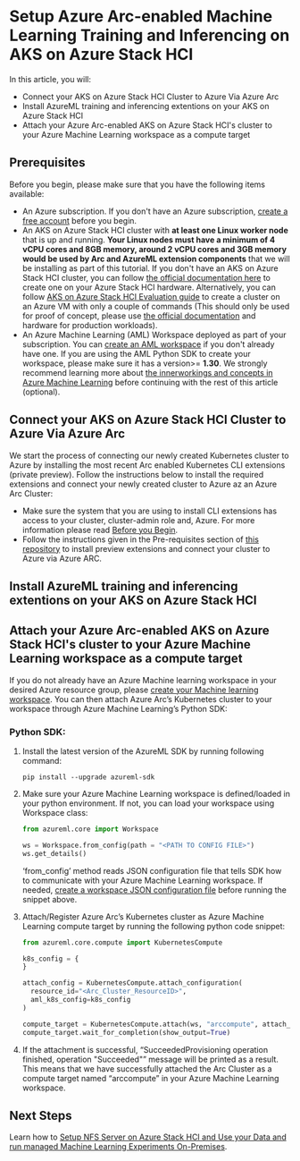 # Setup Azure Arc-enabled Machine Learning Training and Inferencing on AKS on Azure Stack HCI

In this article, you will:

*	Connect your AKS on Azure Stack HCI Cluster to Azure Via Azure Arc
*	Install AzureML training and inferencing extentions on your AKS on Azure Stack HCI 
*	Attach your Azure Arc-enabled AKS on Azure Stack HCI's cluster to your Azure Machine Learning workspace as a compute target

## Prerequisites

Before you begin, please make sure that you have the following items available:

* An Azure subscription. If you don't have an Azure subscription, [create a free account](https://azure.microsoft.com/en-us/free/) before you begin.
* An AKS on Azure Stack HCI cluster with **at least one Linux worker node** that is up and running. **Your Linux nodes must have a minimum of 4 vCPU cores and 8GB memory, around 2 vCPU cores and 3GB memory would be used by Arc and AzureML extension components** that we will be installing as part of this tutorial. If you don't have an AKS on Azure Stack HCI cluster, you can follow [the official documentation here](https://docs.microsoft.com/en-us/azure-stack/aks-hci/kubernetes-walkthrough-powershell) to create one on your Azure Stack HCI hardware. Alternatively, you can follow [AKS on Azure Stack HCI Evaluation guide](https://github.com/Azure/aks-hci/tree/main/eval) to create a cluster on an Azure VM with only a couple of commands (This should only be used for proof of concept, please use [the official documentation](https://docs.microsoft.com/en-us/azure-stack/aks-hci/kubernetes-walkthrough-powershell) and hardware for production workloads).
* An Azure Machine Learning (AML) Workspace deployed as part of your subscription. You can [create an AML workspace](https://docs.microsoft.com/azure/machine-learning/how-to-manage-workspace?tabs=python) if you don't already have one. If you are using the AML Python SDK to create your workspace, please make sure it has a version>= **1.30**. We strongly recommend learning more about [the innerworkings and concepts in Azure Machine Learning](https://docs.microsoft.com/en-us/azure/machine-learning/concept-azure-machine-learning-architecture) before continuing with the rest of this article (optional).

## Connect your AKS on Azure Stack HCI Cluster to Azure Via Azure Arc

We start the process of connecting our newly created Kubernetes cluster to Azure by installing the most recent Arc enabled Kubernetes CLI extensions (private preview). Follow the instructions below to install the required extensions and connect your newly created cluster to Azure az an Azure Arc Cluster:

*	Make sure the system that you are using to install CLI extensions has access to your cluster, cluster-admin role and, Azure. For more information please read [Before you Begin](https://docs.microsoft.com/en-in/azure/azure-arc/kubernetes/connect-cluster#before-you-begin). 
*   Follow the instructions given in the Pre-requisites section of [this repository](https://github.com/Azure/azure-arc-kubernetes-preview/blob/master/docs/k8s-extensions.md#pre-requisites) to install preview extensions and connect your cluster to Azure via Azure ARC.

## Install AzureML training and inferencing extentions on your AKS on Azure Stack HCI 

## Attach your Azure Arc-enabled AKS on Azure Stack HCI's cluster to your Azure Machine Learning workspace as a compute target

If you do not already have an Azure Machine learning workspace in your desired Azure resource group, please [create your Machine learning workspace](https://docs.microsoft.com/en-us/azure/machine-learning/concept-workspace#-create-a-workspace). You can then attach Azure Arc’s Kubernetes cluster to your workspace through Azure Machine Learning’s Python SDK:

### Python SDK:

1. Install the latest version of the AzureML SDK by running following command:

    ```pip install --upgrade azureml-sdk```

2. Make sure your Azure Machine Learning workspace is defined/loaded in your python environment. If not, you can load your workspace using Workspace class:
    
    ```python 
    from azureml.core import Workspace 
    
    ws = Workspace.from_config(path = "<PATH TO CONFIG FILE>")
    ws.get_details()
    ```
    ‘from_config’ method reads JSON configuration file that tells SDK how to communicate with your Azure Machine Learning workspace. If needed, [create a workspace JSON configuration file](https://docs.microsoft.com/en-us/azure/machine-learning/how-to-configure-environment#workspace) before running the snippet above.

3. Attach/Register Azure Arc’s Kubernetes cluster as Azure Machine Learning compute target by running the following python code snippet:
    
    ```python
    from azureml.core.compute import KubernetesCompute

    k8s_config = {
    }

    attach_config = KubernetesCompute.attach_configuration(
      resource_id="<Arc_Cluster_ResourceID>",
      aml_k8s_config=k8s_config
    )
    
    compute_target = KubernetesCompute.attach(ws, "arccompute", attach_config)
    compute_target.wait_for_completion(show_output=True)
    ```

4. If the attachment is successful, “SucceededProvisioning operation finished, operation "Succeeded"” message will be printed as a result. This means that we have successfully attached the Arc Cluster as a compute target named “arccompute” in your Azure Machine Learning workspace. 


## Next Steps

Learn how to [Setup NFS Server on Azure Stack HCI and Use your Data and run managed Machine Learning Experiments On-Premises](Train-AzureArc.md).
